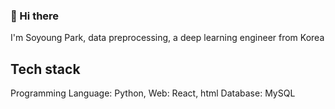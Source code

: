 ### 👋 Hi there
I'm Soyoung Park, data preprocessing, a deep learning engineer from Korea
<br>

## Tech stack
Programming Language: Python,
Web: React, html
Database: MySQL


<!---
maeve15/maeve15 is a ✨ special ✨ repository because its `README.md` (this file) appears on your GitHub profile.
You can click the Preview link to take a look at your changes.
--->
